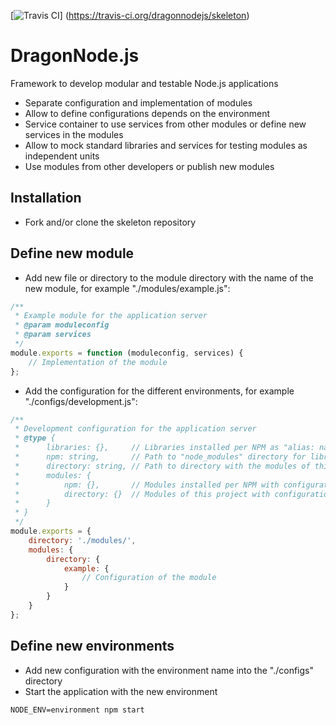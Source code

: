 [![Travis CI](https://travis-ci.org/dragonnodejs/skeleton.svg?branch=master "Travis CI")]
    (https://travis-ci.org/dragonnodejs/skeleton)

# DragonNode.js
Framework to develop modular and testable Node.js applications
- Separate configuration and implementation of modules
- Allow to define configurations depends on the environment
- Service container to use services from other modules or define new services in the modules
- Allow to mock standard libraries and services for testing modules as independent units
- Use modules from other developers or publish new modules

## Installation
- Fork and/or clone the skeleton repository

## Define new module
- Add new file or directory to the module directory with the name of the new module, for example "./modules/example.js":
```javascript
/**
 * Example module for the application server
 * @param moduleconfig
 * @param services
 */
module.exports = function (moduleconfig, services) {
    // Implementation of the module
};
```
- Add the configuration for the different environments, for example "./configs/development.js":
```javascript
/**
 * Development configuration for the application server
 * @type {
 *      libraries: {},     // Libraries installed per NPM as "alias: name"
 *      npm: string,       // Path to "node_modules" directory for libraries and modules installed per NPM
 *      directory: string, // Path to directory with the modules of this project
 *      modules: {
 *          npm: {},       // Modules installed per NPM with configurations as "name: config"
 *          directory: {}  // Modules of this project with configurations as "name: config"
 *      }
 * }
 */
module.exports = {
    directory: './modules/',
    modules: {
        directory: {
            example: {
                // Configuration of the module
            }
        }
    }
};
```

## Define new environments
- Add new configuration with the environment name into the "./configs" directory
- Start the application with the new environment
```
NODE_ENV=environment npm start
```
